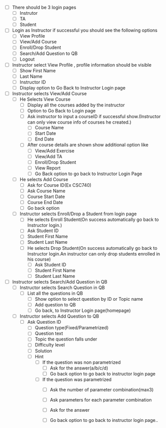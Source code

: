 
- [ ] There should be 3 login pages
  - [ ] Instrutor
  - [ ] TA
  - [ ] Student
- [ ] Login as Instructor if successful you should see the following options 
  - [ ] View Profile
  - [ ] View/Add Course
  - [ ] Enroll/Drop Student
  - [ ] Search/Add Question to QB
  - [ ] Logout
- [ ] Instructor select View Profile , profile information should be visible
  - [ ] Show First Name
  - [ ] Last Name
  - [ ] Instructor ID
  - [ ] Display option to Go Back to Instructor Login page
- [ ] Instructor selects View/Add Course
  - [ ] He Selects View Course
    - [ ] Display all the courses added by the instructor
    - [ ] Option to Go Back to Login page 
    - [ ] Ask instructor to input a courseID if successful show.(Instructor can only view course info of courses he created.) 
      - [ ] Course Name 
      - [ ] Start Date 
      - [ ] End Date
    - [ ] After course details are shown show additional option like
      - [ ] View/Add Exercise
      - [ ] View/Add TA
      - [ ] Enroll/Drop Student
      - [ ] View Report
      - [ ] Go Back option to go back to Instructor Login Page
  - [ ] He selects Add Course
    - [ ]  Ask for Course ID(Ex CSC740)
    - [ ] Ask Course Name
    - [ ] Course Start Date
    - [ ] Course End Date
    - [ ] Go back option
  - [ ] Instructor selects Enroll/Drop a Student from login page
    - [ ]  He selects Enroll Student(On success automatically go back to Instructor login.)
      - [ ] Ask Student ID
      - [ ] Student First Name
      - [ ] Student Last Name
    - [ ] He selects Drop Student(On success automatically go back to Instructor login.An instructor can only drop students enrolled in his course)
      - [ ] Ask Student ID
      - [ ] Student First Name
      - [ ] Student Last Name
- [ ] Instructor selects Search/Add Question in QB
    - [ ] Instructor selects Search Question in QB
      - [ ] List all the questions in QB
        - [ ] Show option to select question by ID or Topic name
        - [ ] Add question to QB
        - [ ] Go back, to Instructor Login page(homepage)
    - [ ] Instructor selects Add Question to QB
      - [ ] Ask Question ID
        - [ ] Question type(Fixed/Parametrized)
        - [ ] Question text
        - [ ] Topic the question falls under
        - [ ] Difficulty level
        - [ ] Solution 
        - [ ] Hint
          - [ ] If the question was non parametrized
            - [ ] Ask for the answer(a/b/c/d)
            - [ ] Go back option to go back to instructor login page
          - [ ] If the question was parametrized
            - [ ] Ask the number of parameter combination(max3)
            - [ ] Ask parameters for each parameter combination
            - [ ] Ask for the answer
            - [ ] Go back option to go back to instructor login page..






